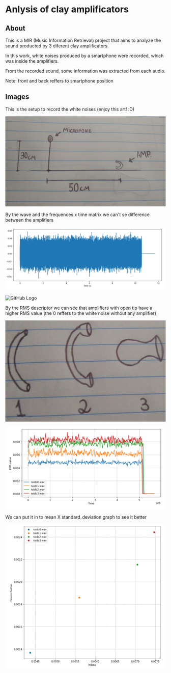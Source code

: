 # Anlysis of clay amplificators

About
-----
This is a MIR (Music Information Retrieval) project that aims to analyze the sound producted by 3 diferent clay amplificators.

In this work, white noises produced by a smartphone were recorded, which was inside the amplifiers.

From the recorded sound, some information was extracted from each audio.

Note: front and back reffers to smartphone position

Images
-------

This is the setup to record the white noises (enjoy this art! :D)

![GitHub Logo](/images/setup.jpeg)



By the wave and the frequences x time matrix we can't se difference between the amplifiers

![GitHub Logo](/images/wave.png)

![GitHub Logo](/images/freq.png)


By the RMS descriptor we can see that amplifiers with open tip have a higher RMS value (the 0 reffers to the white noise without any amplifier)

![GitHub Logo](/images/amps.jpeg)

![GitHub Logo](/images/rms.png)


We can put it in to mean X standard_deviation graph to see it better

![GitHub Logo](/images/graph.png)
